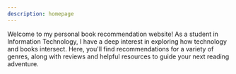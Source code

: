 ```yaml
---
description: homepage
---
```

Welcome to my personal book recommendation website! As a student in Information Technology, I have a deep interest in exploring how technology and books intersect. Here, you'll find recommendations for a variety of genres, along with reviews and helpful resources to guide your next reading adventure.
